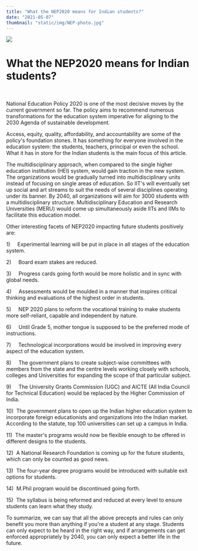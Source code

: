 ```yaml
---
title: "What the NEP2020 means for Indian students?"
date: "2021-05-07"
thumbnail: "static/img/NEP-photo.jpg"
---
```


![](images/NEP-photo-300x140.jpg)

# What the NEP2020 means for Indian students?

 

National Education Policy 2020 is one of the most decisive moves by the current government so far. The policy aims to recommend numerous transformations for the education system imperative for aligning to the 2030 Agenda of sustainable development.

Access, equity, quality, affordability, and accountability are some of the policy's foundation stones. It has something for everyone involved in the education system: the students, teachers, principal or even the school. What it has in store for the Indian students is the main focus of this article.

The multidisciplinary approach, when compared to the single higher education institution (HEI) system, would gain traction in the new system. The organizations would be gradually turned into multidisciplinary units instead of focusing on single areas of education. So IIT's will eventually set up social and art streams to suit the needs of several disciplines operating under its banner. By 2040, all organizations will aim for 3000 students with a multidisciplinary structure. Multidisciplinary Education and Research Universities (MERU) would come up simultaneously aside IITs and IIMs to facilitate this education model.

Other interesting facets of NEP2020 impacting future students positively are:

1)     Experimental learning will be put in place in all stages of the education system.

2)     Board exam stakes are reduced.

3)     Progress cards going forth would be more holistic and in sync with global needs.

4)     Assessments would be moulded in a manner that inspires critical thinking and evaluations of the highest order in students.

5)     NEP 2020 plans to reform the vocational training to make students more self-reliant, capable and independent by nature.

6)     Until Grade 5, mother tongue is supposed to be the preferred mode of instructions.

7)     Technological incorporations would be involved in improving every aspect of the education system.

8)     The government plans to create subject-wise committees with members from the state and the centre levels working closely with schools, colleges and Universities for expanding the scope of that particular subject.

9)     The University Grants Commission (UGC) and AICTE (All India Council for Technical Education) would be replaced by the Higher Commission of India.

10)  The government plans to open up the Indian higher education system to incorporate foreign educationists and organizations into the Indian market. According to the statute, top 100 universities can set up a campus in India.

11)  The master's programs would now be flexible enough to be offered in different designs to the students.

12)  A National Research Foundation is coming up for the future students, which can only be counted as good news.

13)  The four-year degree programs would be introduced with suitable exit options for students.

14)  M.Phil program would be discontinued going forth.

15)  The syllabus is being reformed and reduced at every level to ensure students can learn what they study.

To summarize, we can say that all the above precepts and rules can only benefit you more than anything if you're a student at any stage. Students can only expect to be heard in the right way, and if arrangements can get enforced appropriately by 2040, you can only expect a better life in the future.
